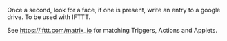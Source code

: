 Once a second, look for a face, if one is present, write an entry to a google drive. To be used with IFTTT.

See https://ifttt.com/matrix_io for matching Triggers, Actions and Applets.